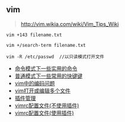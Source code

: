## vim

> <http://vim.wikia.com/wiki/Vim_Tips_Wiki> <br/>

```
vim +143 filename.txt

vim +/search-term filename.txt

vim -R /etc/passwd  //以只读模式打开文件
```

+ [命令模式下一些实用的命令](https://github.com/HudsonWu/linuxStudying/blob/master/vim/cmd.md)
+ [普通模式下一些常用的快键键](https://github.com/HudsonWu/linuxStudying/blob/master/vim/normal.md)
+ [vim中的编码问题](https://github.com/HudsonWu/linuxStudying/blob/master/vim/encoding.md)
+ [vim打开或编辑多个文件](https://github.com/HudsonWu/linuxStudying/blob/master/vim/multifile.md)
+ [插件管理](https://github.com/HudsonWu/linuxStudying/blob/master/vim/plugins.md)
+ [vimrc配置文件(不使用插件)](https://github.com/HudsonWu/linuxStudying/blob/master/vim/vimrc)
+ [vimrc配置文件(使用插件)](https://github.com/HudsonWu/linuxStudying/blob/master/vim/init.vim)
